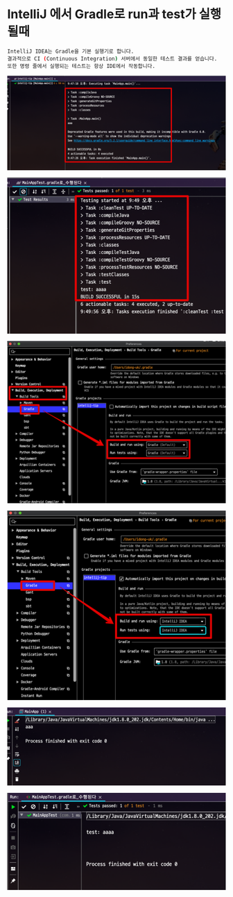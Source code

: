 # IntelliJ 에서 Gradle로 run과 test가 실행될때


```bash
IntelliJ IDEA는 Gradle을 기본 실행기로 합니다.  
결과적으로 CI (Continuous Integration) 서버에서 동일한 테스트 결과를 얻습니다.  
또한 명령 줄에서 실행되는 테스트는 항상 IDE에서 작동합니다.
```

![1](./images/1.png)

![2](./images/2.png)

![3](./images/3.png)

![4](./images/4.png)

![5](./images/5.png)

![6](./images/6.png)